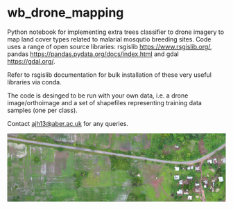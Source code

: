 # wb_drone_mapping
Python notebook for implementing extra trees classifier to drone imagery to map land cover types related to malarial mosqutio breeding sites. Code uses a range of open source libraries: rsgislib https://www.rsgislib.org/, pandas https://pandas.pydata.org/docs/index.html and gdal https://gdal.org/. 

Refer to rsgislib documentation for bulk installation of these very useful libraries via conda.

The code is desinged to be run with your own data, i.e. a drone image/orthoimage and a set of shapefiles representing training data samples (one per class).

Contact ajh13@aber.ac.uk for any queries.

![alt text](https://github.com/ajhardy13/wb_drone_mapping/blob/main/image.png?raw=true)
